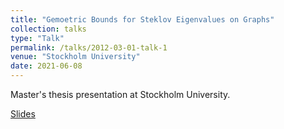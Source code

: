 ```yaml
---
title: "Gemoetric Bounds for Steklov Eigenvalues on Graphs"
collection: talks
type: "Talk"
permalink: /talks/2012-03-01-talk-1
venue: "Stockholm University"
date: 2021-06-08
---
```


Master's thesis presentation at Stockholm University.

[Slides](https://jonascon.github.io/files/pres.pdf)
